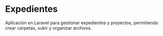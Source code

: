 # Expedientes
Aplicación en Laravel para gestionar expedientes y proyectos, permitiendo crear carpetas, subir y organizar archivos.
